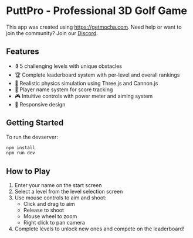 # PuttPro - Professional 3D Golf Game

This app was created using https://getmocha.com.
Need help or want to join the community? Join our [Discord](https://discord.gg/shDEGBSe2d).

## Features

- 🏌️ 5 challenging levels with unique obstacles
- 🏆 Complete leaderboard system with per-level and overall rankings
- 🎯 Realistic physics simulation using Three.js and Cannon.js
- 👤 Player name system for score tracking
- 🎮 Intuitive controls with power meter and aiming system
- 📱 Responsive design

## Getting Started

To run the devserver:
```bash
npm install
npm run dev
```

## How to Play

1. Enter your name on the start screen
2. Select a level from the level selection screen
3. Use mouse controls to aim and shoot:
   - Click and drag to aim
   - Release to shoot
   - Mouse wheel to zoom
   - Right click to pan camera
4. Complete levels to unlock new ones and compete on the leaderboard!
